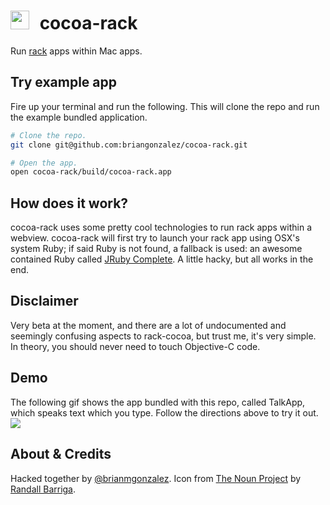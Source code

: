 <img src="https://raw.github.com/briangonzalez/cocoa-rack/master/server/public/images/icon.png" width=30 style="margin-right: 10px">  cocoa-rack
======================================

Run [rack](http://rack.github.io/) apps within Mac apps.


Try example app
------------
Fire up your terminal and run the following. This will clone the repo and run the example bundled application.

```bash
# Clone the repo.
git clone git@github.com:briangonzalez/cocoa-rack.git

# Open the app.
open cocoa-rack/build/cocoa-rack.app
```

How does it work?
-------------------
cocoa-rack uses some pretty cool technologies to run rack apps within a webview. cocoa-rack will first try to launch your rack app using OSX's system Ruby; if said Ruby is not found, a fallback is used: an awesome contained Ruby called [JRuby Complete](http://www.jruby.org/download). A little hacky, but all works in the end.


Disclaimer
-----------
Very beta at the moment, and there are a lot of undocumented and seemingly confusing aspects to rack-cocoa, but trust me, it's very simple. In theory, you should never need to touch Objective-C code. 

Demo
-----
The following gif shows the app bundled with this repo, called TalkApp, which speaks text which you type. Follow the directions above to try it out.
<img src="https://raw.github.com/briangonzalez/cocoa-rack/master/server/public/images/cocoa-rack.gif">

About & Credits
------------------
Hacked together by [@brianmgonzalez](http://twitter.com/brianmgonzalez). Icon from [The Noun Project](http://thenounproject.com/noun/coffee-bean/#icon-No2006) by [Randall Barriga](http://thenounproject.com/randy).
